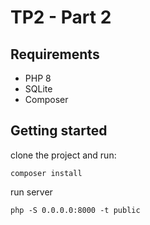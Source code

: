 # TP2 - Part 2

## Requirements

- PHP 8
- SQLite
- Composer

## Getting started

clone the project and run: 
```shell
composer install
```

run server 
```shell
php -S 0.0.0.0:8000 -t public
```
